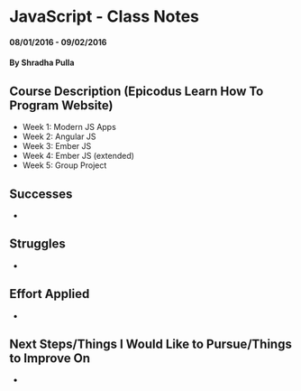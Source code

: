# JavaScript - Class Notes

#### 08/01/2016 - 09/02/2016

#### By Shradha Pulla

## Course Description (Epicodus Learn How To Program Website)

* Week 1: Modern JS Apps
* Week 2: Angular JS
* Week 3: Ember JS
* Week 4: Ember JS (extended)
* Week 5: Group Project

## Successes
*

## Struggles
*

## Effort Applied
*

## Next Steps/Things I Would Like to Pursue/Things to Improve On
*
